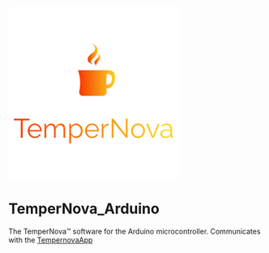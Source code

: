 ![TemperNova™](/images/TemperNova-8.png "TemperNova™")

# TemperNova_Arduino
The TemperNova™ software for the Arduino microcontroller.  Communicates with the [TempernovaApp](https://github.com/ruffoa/TemperNova_App)
